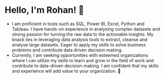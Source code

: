 # Hello, I'm Rohan! 👋
- I am proficient in tools such as SQL, Power BI, Excel, Python and Tableau. I have hands-on experience in analysing complex datasets and strong passion for turning the raw data to the actionable insights. My knack lies in leveraging data analysis tools to extract, cleanse and analyse large datasets. Eager to apply my skills to solve business problems and contribute data driven decision making.
- Currently, I am seeking opportunities with esteemed organizations where I can utilize my skills to learn and grow in the field of work and contribute to data-driven decision-making. I am confident that my skills and experience will add value to your organization. 🚀
